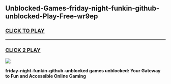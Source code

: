 
## Unblocked-Games-friday-night-funkin-github-unblocked-Play-Free-wr9ep
<h3>
<a href="https://premium76.site?title=friday-night-funkin-github-unblocked&ref=23A">CLICK TO PLAY</a></h3>
<hr>

<h3>
<a href="https://premium76.site?title=friday-night-funkin-github-unblocked&ref=23A">CLICK 2 PLAY</a>
  
</h3>

<a href="https://premium76.site?title=friday-night-funkin-github-unblocked&ref=23A"><img src="https://clearcache.store/games.png"></a>


**friday-night-funkin-github-unblocked games unblocked: Your Gateway to Fun and Accessible Online Gaming**
